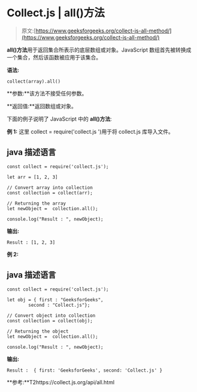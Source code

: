 # Collect.js | all()方法

> 原文:[https://www.geeksforgeeks.org/collect-js-all-method/](https://www.geeksforgeeks.org/collect-js-all-method/)

**all()方法**用于返回集合所表示的底层数组或对象。JavaScript 数组首先被转换成一个集合，然后该函数被应用于该集合。

**语法:**

```
collect(array).all()
```

**参数:**该方法不接受任何参数。

**返回值:**返回数组或对象。

下面的例子说明了 JavaScript 中的 **all()方法**:

**例 1:** 这里 collect = require('collect.js ')用于将 collect.js 库导入文件。

## java 描述语言

```
const collect = require('collect.js');

let arr = [1, 2, 3]

// Convert array into collection
const collection = collect(arr);

// Returning the array
let newObject =  collection.all();

console.log("Result : ", newObject);
```

**输出:**

```
Result : [1, 2, 3]
```

**例 2:**

## java 描述语言

```
const collect = require('collect.js');

let obj = { first : "GeeksforGeeks",
        second : "Collect.js"};

// Convert object into collection
const collection = collect(obj);

// Returning the object
let newObject =  collection.all();

console.log("Result : ", newObject);
```

**输出:**

```
Result :  { first: 'GeeksforGeeks', second: 'Collect.js' }
```

**参考:**T2https://collect.js.org/api/all.html